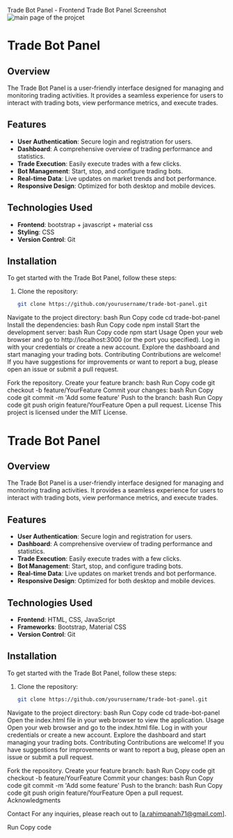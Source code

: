 Trade Bot Panel - Frontend
Trade Bot Panel Screenshot 
![main page of the projcet](https://github.com/user-attachments/assets/d7c1c924-c1bf-43ce-8825-b8857fbc472b)

# Trade Bot Panel

## Overview

The Trade Bot Panel is a user-friendly interface designed for managing and monitoring trading activities. It provides a seamless experience for users to interact with trading bots, view performance metrics, and execute trades.

## Features

- **User  Authentication**: Secure login and registration for users.
- **Dashboard**: A comprehensive overview of trading performance and statistics.
- **Trade Execution**: Easily execute trades with a few clicks.
- **Bot Management**: Start, stop, and configure trading bots.
- **Real-time Data**: Live updates on market trends and bot performance.
- **Responsive Design**: Optimized for both desktop and mobile devices.

## Technologies Used

- **Frontend**: bootstrap + javascript + material css
- **Styling**: CSS
- **Version Control**: Git

## Installation

To get started with the Trade Bot Panel, follow these steps:

1. Clone the repository:
   ```bash
   git clone https://github.com/yourusername/trade-bot-panel.git
Navigate to the project directory:
bash
Run
Copy code
cd trade-bot-panel
Install the dependencies:
bash
Run
Copy code
npm install
Start the development server:
bash
Run
Copy code
npm start
Usage
Open your web browser and go to http://localhost:3000 (or the port you specified).
Log in with your credentials or create a new account.
Explore the dashboard and start managing your trading bots.
Contributing
Contributions are welcome! If you have suggestions for improvements or want to report a bug, please open an issue or submit a pull request.

Fork the repository.
Create your feature branch:
bash
Run
Copy code
git checkout -b feature/YourFeature
Commit your changes:
bash
Run
Copy code
git commit -m 'Add some feature'
Push to the branch:
bash
Run
Copy code
git push origin feature/YourFeature
Open a pull request.
License
This project is licensed under the MIT License.





# Trade Bot Panel

## Overview

The Trade Bot Panel is a user-friendly interface designed for managing and monitoring trading activities. It provides a seamless experience for users to interact with trading bots, view performance metrics, and execute trades.

## Features

- **User  Authentication**: Secure login and registration for users.
- **Dashboard**: A comprehensive overview of trading performance and statistics.
- **Trade Execution**: Easily execute trades with a few clicks.
- **Bot Management**: Start, stop, and configure trading bots.
- **Real-time Data**: Live updates on market trends and bot performance.
- **Responsive Design**: Optimized for both desktop and mobile devices.

## Technologies Used

- **Frontend**: HTML, CSS, JavaScript
- **Frameworks**: Bootstrap, Material CSS
- **Version Control**: Git

## Installation

To get started with the Trade Bot Panel, follow these steps:

1. Clone the repository:
   ```bash
   git clone https://github.com/yourusername/trade-bot-panel.git
Navigate to the project directory:
bash
Run
Copy code
cd trade-bot-panel
Open the index.html file in your web browser to view the application.
Usage
Open your web browser and go to the index.html file.
Log in with your credentials or create a new account.
Explore the dashboard and start managing your trading bots.
Contributing
Contributions are welcome! If you have suggestions for improvements or want to report a bug, please open an issue or submit a pull request.

Fork the repository.
Create your feature branch:
bash
Run
Copy code
git checkout -b feature/YourFeature
Commit your changes:
bash
Run
Copy code
git commit -m 'Add some feature'
Push to the branch:
bash
Run
Copy code
git push origin feature/YourFeature
Open a pull request.
Acknowledgments

Contact
For any inquiries, please reach out to [a.rahimpanah71@gmail.com].

Run
Copy code


